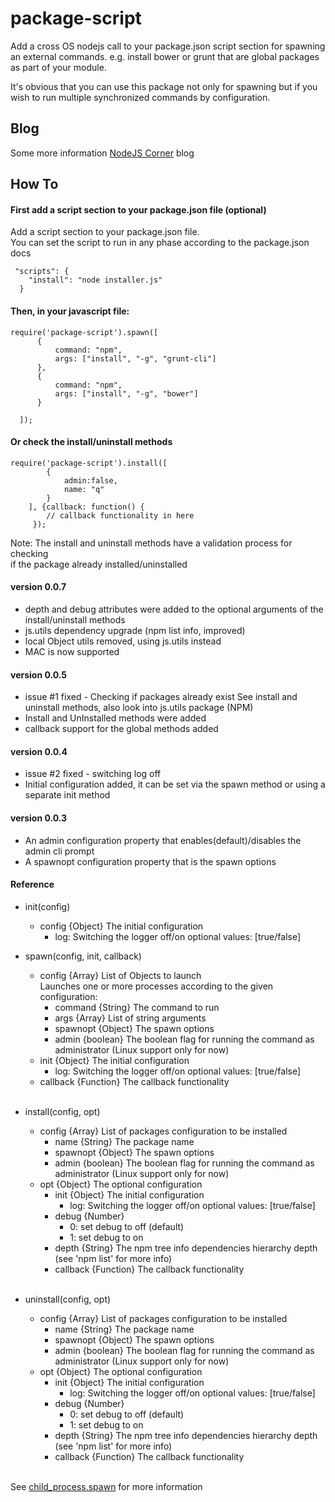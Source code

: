 package-script
==============

<p>Add a cross OS nodejs call to your package.json script section for spawning an external commands.
 e.g. install bower or grunt that are global packages as part of your module.</p>

<p>It's obvious that you can use this package not only for spawning but if you wish to run multiple synchronized commands by configuration.</p>

## Blog
Some more information [NodeJS Corner](http://nodejscorner.blogspot.co.il/) blog

## How To

#### First add a script section to your package.json file (optional)

Add a script section to your package.json file.<br/>
You can set the script to run in any phase according to the package.json docs

     "scripts": {
        "install": "node installer.js"
      }

#### Then, in your javascript file:

    require('package-script').spawn([
          {
              command: "npm",
              args: ["install", "-g", "grunt-cli"]
          },
          {
              command: "npm",
              args: ["install", "-g", "bower"]
          }

      ]);

#### Or check the install/uninstall methods
    require('package-script').install([
            {
                admin:false,
                name: "q"
            }
        ], {callback: function() {
            // callback functionality in here
         });
Note: The install and uninstall methods have a validation process for checking <br/>
    if the package already installed/uninstalled


#### version 0.0.7
* depth and debug attributes were added to the optional arguments of the install/uninstall methods
* js.utils dependency upgrade (npm list info, improved)
* local Object utils removed, using js.utils instead
* MAC is now supported

#### version 0.0.5
* issue #1 fixed - Checking if packages already exist
    See install and uninstall methods, also look into js.utils package (NPM)
* Install and UnInstalled methods were added
* callback support for the global methods added

#### version 0.0.4
* issue #2 fixed - switching log off
* Initial configuration added, it can be set via the spawn method or using a separate init method


#### version 0.0.3
* An admin configuration property that enables(default)/disables the admin cli prompt
* A spawnopt configuration property that is the spawn options

#### Reference
* init(config)
    + config {Object} The initial configuration
        + log: Switching the logger off/on optional values: [true/false]

* spawn(config, init, callback)
    + config {Array} List of Objects to launch <br/>
      Launches one or more processes according to the given configuration:
        + command {String} The command to run
        + args {Array} List of string arguments
        + spawnopt {Object} The spawn options
        + admin {boolean} The boolean flag for running the command as administrator (Linux support only for now)
    + init {Object} The initial configuration
        + log: Switching the logger off/on optional values: [true/false]
    + callback {Function} The callback functionality
    <br/>

* install(config, opt)
    + config {Array} List of packages configuration to be installed<br/>
        + name {String} The package name
        + spawnopt {Object} The spawn options
        + admin {boolean} The boolean flag for running the command as administrator (Linux support only for now)
    + opt {Object} The optional configuration
        + init {Object} The initial configuration
            + log: Switching the logger off/on optional values: [true/false]
        + debug {Number}
            + 0: set debug to off (default)
            + 1: set debug to on
        + depth {String} The npm tree info dependencies hierarchy depth (see 'npm list' for more info)
        + callback {Function} The callback functionality
    <br/>

* uninstall(config, opt)
    + config {Array} List of packages configuration to be installed<br/>
        + name {String} The package name
        + spawnopt {Object} The spawn options
        + admin {boolean} The boolean flag for running the command as administrator (Linux support only for now)
    + opt {Object} The optional configuration
        + init {Object} The initial configuration
            + log: Switching the logger off/on optional values: [true/false]
        + debug {Number}
            + 0: set debug to off (default)
            + 1: set debug to on
        + depth {String} The npm tree info dependencies hierarchy depth (see 'npm list' for more info)
        + callback {Function} The callback functionality
    <br/>

See [child_process.spawn](http://nodejs.org/api/child_process.html#child_process_child_process_spawn_command_args_options) for more information

